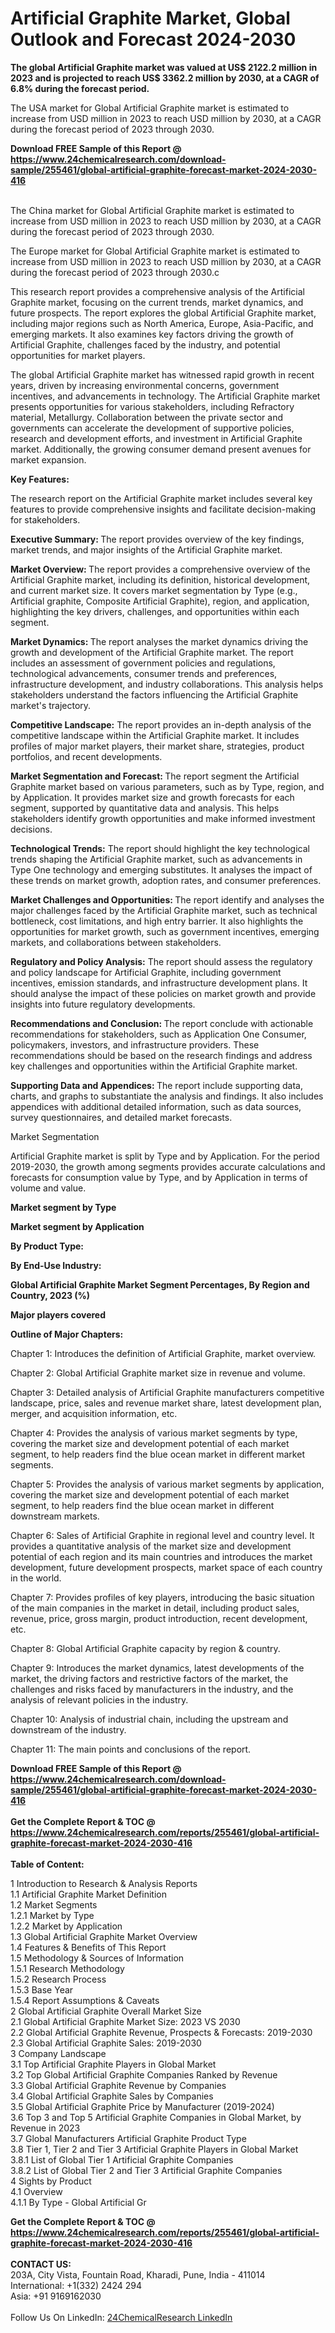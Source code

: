 <h1>Artificial Graphite Market, Global Outlook and Forecast 2024-2030</h1><p><strong>The global Artificial Graphite market was valued at US$ 2122.2 million in 2023 and is projected to reach US$ 3362.2 million by 2030, at a CAGR of 6.8% during the forecast period.</strong></p><p>
</p><p>The USA market for Global Artificial Graphite market is estimated to increase from USD million in 2023 to reach USD million by 2030, at a CAGR during the forecast period of 2023 through 2030.</p><div><b>Download FREE Sample of this Report @ 
            <a href="https://www.24chemicalresearch.com/download-sample/255461/global-artificial-graphite-forecast-market-2024-2030-416">
            https://www.24chemicalresearch.com/download-sample/255461/global-artificial-graphite-forecast-market-2024-2030-416</a></b></div><br><p>
</p><p>The China market for Global Artificial Graphite market is estimated to increase from USD million in 2023 to reach USD million by 2030, at a CAGR during the forecast period of 2023 through 2030.</p><p>
</p><p>The Europe market for Global Artificial Graphite market is estimated to increase from USD million in 2023 to reach USD million by 2030, at a CAGR during the forecast period of 2023 through 2030.c</p><p>
</p><p>This research report provides a comprehensive analysis of the Artificial Graphite market, focusing on the current trends, market dynamics, and future prospects. The report explores the global Artificial Graphite market, including major regions such as North America, Europe, Asia-Pacific, and emerging markets. It also examines key factors driving the growth of Artificial Graphite, challenges faced by the industry, and potential opportunities for market players.</p><p>
The global Artificial Graphite market has witnessed rapid growth in recent years, driven by increasing environmental concerns, government incentives, and advancements in technology. The Artificial Graphite market presents opportunities for various stakeholders, including Refractory material, Metallurgy. Collaboration between the private sector and governments can accelerate the development of supportive policies, research and development efforts, and investment in Artificial Graphite market. Additionally, the growing consumer demand present avenues for market expansion.</p><p>
<strong>Key Features:</strong></p><p>
The research report on the Artificial Graphite market includes several key features to provide comprehensive insights and facilitate decision-making for stakeholders.</p><p>
<strong>Executive Summary: </strong>The report provides overview of the key findings, market trends, and major insights of the Artificial Graphite market.</p><p>
<strong>Market Overview: </strong>The report provides a comprehensive overview of the Artificial Graphite market, including its definition, historical development, and current market size. It covers market segmentation by Type (e.g., Artificial graphite, Composite Artificial Graphite), region, and application, highlighting the key drivers, challenges, and opportunities within each segment.</p><p>
<strong>Market Dynamics: </strong>The report analyses the market dynamics driving the growth and development of the Artificial Graphite market. The report includes an assessment of government policies and regulations, technological advancements, consumer trends and preferences, infrastructure development, and industry collaborations. This analysis helps stakeholders understand the factors influencing the Artificial Graphite market's trajectory.</p><p>
<strong>Competitive Landscape:</strong> The report provides an in-depth analysis of the competitive landscape within the Artificial Graphite market. It includes profiles of major market players, their market share, strategies, product portfolios, and recent developments.</p><p>
<strong>Market Segmentation and Forecast: </strong>The report segment the Artificial Graphite market based on various parameters, such as by Type, region, and by Application. It provides market size and growth forecasts for each segment, supported by quantitative data and analysis. This helps stakeholders identify growth opportunities and make informed investment decisions.</p><p>
<strong>Technological Trends:</strong> The report should highlight the key technological trends shaping the Artificial Graphite market, such as advancements in Type One technology and emerging substitutes. It analyses the impact of these trends on market growth, adoption rates, and consumer preferences.</p><p>
<strong>Market Challenges and Opportunities: </strong>The report identify and analyses the major challenges faced by the Artificial Graphite market, such as technical bottleneck, cost limitations, and high entry barrier. It also highlights the opportunities for market growth, such as government incentives, emerging markets, and collaborations between stakeholders.</p><p>
<strong>Regulatory and Policy Analysis:</strong> The report should assess the regulatory and policy landscape for Artificial Graphite, including government incentives, emission standards, and infrastructure development plans. It should analyse the impact of these policies on market growth and provide insights into future regulatory developments.</p><p>
<strong>Recommendations and Conclusion: </strong>The report conclude with actionable recommendations for stakeholders, such as Application One Consumer, policymakers, investors, and infrastructure providers. These recommendations should be based on the research findings and address key challenges and opportunities within the Artificial Graphite market.</p><p>
<strong>Supporting Data and Appendices: </strong>The report include supporting data, charts, and graphs to substantiate the analysis and findings. It also includes appendices with additional detailed information, such as data sources, survey questionnaires, and detailed market forecasts.</p><p>
Market Segmentation</p><p>
Artificial Graphite market is split by Type and by Application. For the period 2019-2030, the growth among segments provides accurate calculations and forecasts for consumption value by Type, and by Application in terms of volume and value.</p><p>
<strong>Market segment by Type</strong></p><p>
</p><p>
<strong>Market segment by Application</strong></p><p>
</p><p>

</p><p><strong>By Product Type:</strong></p><p>
</p><p>
</p><p><strong>By End-Use Industry:</strong></p><p>
</p><p>
<strong>Global Artificial Graphite Market Segment Percentages, By Region and Country, 2023 (%)</strong></p><p>
</p><p>
<strong>Major players covered</strong></p><p>
</p><p>
</p><p><strong>Outline of Major Chapters:</strong></p><p>
Chapter 1: Introduces the definition of Artificial Graphite, market overview.</p><p>
Chapter 2: Global Artificial Graphite market size in revenue and volume.</p><p>
Chapter 3: Detailed analysis of Artificial Graphite manufacturers competitive landscape, price, sales and revenue market share, latest development plan, merger, and acquisition information, etc.</p><p>
Chapter 4: Provides the analysis of various market segments by type, covering the market size and development potential of each market segment, to help readers find the blue ocean market in different market segments.</p><p>
Chapter 5: Provides the analysis of various market segments by application, covering the market size and development potential of each market segment, to help readers find the blue ocean market in different downstream markets.</p><p>
Chapter 6: Sales of Artificial Graphite in regional level and country level. It provides a quantitative analysis of the market size and development potential of each region and its main countries and introduces the market development, future development prospects, market space of each country in the world.</p><p>
Chapter 7: Provides profiles of key players, introducing the basic situation of the main companies in the market in detail, including product sales, revenue, price, gross margin, product introduction, recent development, etc.</p><p>
Chapter 8: Global Artificial Graphite capacity by region &amp; country.</p><p>
Chapter 9: Introduces the market dynamics, latest developments of the market, the driving factors and restrictive factors of the market, the challenges and risks faced by manufacturers in the industry, and the analysis of relevant policies in the industry.</p><p>
Chapter 10: Analysis of industrial chain, including the upstream and downstream of the industry.</p><p>
Chapter 11: The main points and conclusions of the report.</p><div><b>Download FREE Sample of this Report @ 
            <a href="https://www.24chemicalresearch.com/download-sample/255461/global-artificial-graphite-forecast-market-2024-2030-416">
            https://www.24chemicalresearch.com/download-sample/255461/global-artificial-graphite-forecast-market-2024-2030-416</a></b></div><br><div><b>Get the Complete Report & TOC @ 
            <a href="https://www.24chemicalresearch.com/reports/255461/global-artificial-graphite-forecast-market-2024-2030-416">
            https://www.24chemicalresearch.com/reports/255461/global-artificial-graphite-forecast-market-2024-2030-416</a></b></div><br>
            <b>Table of Content:</b><p>1 Introduction to Research & Analysis Reports<br />
    1.1 Artificial Graphite Market Definition<br />
    1.2 Market Segments<br />
        1.2.1 Market by Type<br />
        1.2.2 Market by Application<br />
    1.3 Global Artificial Graphite Market Overview<br />
    1.4 Features & Benefits of This Report<br />
    1.5 Methodology & Sources of Information<br />
        1.5.1 Research Methodology<br />
        1.5.2 Research Process<br />
        1.5.3 Base Year<br />
        1.5.4 Report Assumptions & Caveats<br />
2 Global Artificial Graphite Overall Market Size<br />
    2.1 Global Artificial Graphite Market Size: 2023 VS 2030<br />
    2.2 Global Artificial Graphite Revenue, Prospects & Forecasts: 2019-2030<br />
    2.3 Global Artificial Graphite Sales: 2019-2030<br />
3 Company Landscape<br />
    3.1 Top Artificial Graphite Players in Global Market<br />
    3.2 Top Global Artificial Graphite Companies Ranked by Revenue<br />
    3.3 Global Artificial Graphite Revenue by Companies<br />
    3.4 Global Artificial Graphite Sales by Companies<br />
    3.5 Global Artificial Graphite Price by Manufacturer (2019-2024)<br />
    3.6 Top 3 and Top 5 Artificial Graphite Companies in Global Market, by Revenue in 2023<br />
    3.7 Global Manufacturers Artificial Graphite Product Type<br />
    3.8 Tier 1, Tier 2 and Tier 3 Artificial Graphite Players in Global Market<br />
        3.8.1 List of Global Tier 1 Artificial Graphite Companies<br />
        3.8.2 List of Global Tier 2 and Tier 3 Artificial Graphite Companies<br />
4 Sights by Product<br />
    4.1 Overview<br />
        4.1.1 By Type - Global Artificial Gr</p><div><b>Get the Complete Report & TOC @ 
            <a href="https://www.24chemicalresearch.com/reports/255461/global-artificial-graphite-forecast-market-2024-2030-416">
            https://www.24chemicalresearch.com/reports/255461/global-artificial-graphite-forecast-market-2024-2030-416</a></b></div><br><b>CONTACT US:</b><br>
            203A, City Vista, Fountain Road, Kharadi, Pune, India - 411014<br>
            International: +1(332) 2424 294<br>
            Asia: +91 9169162030 <br><br>
            Follow Us On LinkedIn: <a href="https://www.linkedin.com/company/24chemicalresearch/">24ChemicalResearch LinkedIn</a>